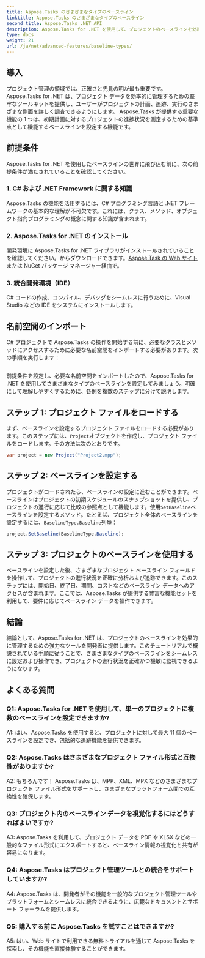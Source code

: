 ```yaml
---
title: Aspose.Tasks のさまざまなタイプのベースライン
linktitle: Aspose.Tasks のさまざまなタイプのベースライン
second_title: Aspose.Tasks .NET API
description: Aspose.Tasks for .NET を使用して、プロジェクトのベースラインを効率的に設定および操作する方法を学びます。
type: docs
weight: 21
url: /ja/net/advanced-features/baseline-types/
---
```

## 導入

プロジェクト管理の領域では、正確さと先見の明が最も重要です。 Aspose.Tasks for .NET は、プロジェクト データを効率的に管理するための堅牢なツールキットを提供し、ユーザーがプロジェクトの計画、追跡、実行のさまざまな側面を詳しく調査できるようにします。 Aspose.Tasks が提供する重要な機能の 1 つは、初期計画に対するプロジェクトの進捗状況を測定するための基準点として機能するベースラインを設定する機能です。

## 前提条件

Aspose.Tasks for .NET を使用したベースラインの世界に飛び込む前に、次の前提条件が満たされていることを確認してください。

### 1. C# および .NET Framework に関する知識

Aspose.Tasks の機能を活用するには、C# プログラミング言語と .NET フレームワークの基本的な理解が不可欠です。これには、クラス、メソッド、オブジェクト指向プログラミングの概念に関する知識が含まれます。

### 2. Aspose.Tasks for .NET のインストール

開発環境に Aspose.Tasks for .NET ライブラリがインストールされていることを確認してください。からダウンロードできます。[Aspose.Task の Web サイト](https://releases.aspose.com/tasks/net/)または NuGet パッケージ マネージャー経由で。

### 3. 統合開発環境（IDE）

C# コードの作成、コンパイル、デバッグをシームレスに行うために、Visual Studio などの IDE をシステムにインストールします。

## 名前空間のインポート

C# プロジェクトで Aspose.Tasks の操作を開始する前に、必要なクラスとメソッドにアクセスするために必要な名前空間をインポートする必要があります。次の手順を実行します：

```csharp

```

前提条件を設定し、必要な名前空間をインポートしたので、Aspose.Tasks for .NET を使用してさまざまなタイプのベースラインを設定してみましょう。明確にして理解しやすくするために、各例を複数のステップに分けて説明します。

## ステップ 1: プロジェクト ファイルをロードする

まず、ベースラインを設定するプロジェクト ファイルをロードする必要があります。このステップには、`Project`オブジェクトを作成し、プロジェクト ファイルをロードします。その方法は次のとおりです。

```csharp
var project = new Project("Project2.mpp");
```

## ステップ 2: ベースラインを設定する

プロジェクトがロードされたら、ベースラインの設定に進むことができます。ベースラインはプロジェクトの初期スケジュールのスナップショットを提供し、プロジェクトの進行に応じて比較の参照点として機能します。使用`SetBaseline`ベースラインを設定するメソッド。たとえば、プロジェクト全体のベースラインを設定するには、`BaselineType.Baseline`列挙：

```csharp
project.SetBaseline(BaselineType.Baseline);
```

## ステップ 3: プロジェクトのベースラインを使用する

ベースラインを設定した後、さまざまなプロジェクト ベースライン フィールドを操作して、プロジェクトの進行状況を正確に分析および追跡できます。このステップには、開始日、終了日、期間、コストなどのベースライン データへのアクセスが含まれます。ここでは、Aspose.Tasks が提供する豊富な機能セットを利用して、要件に応じてベースライン データを操作できます。

## 結論

結論として、Aspose.Tasks for .NET は、プロジェクトのベースラインを効果的に管理するための強力なツールを開発者に提供します。このチュートリアルで概説されている手順に従うことで、さまざまなタイプのベースラインをシームレスに設定および操作でき、プロジェクトの進行状況を正確かつ機敏に監視できるようになります。

## よくある質問

### Q1: Aspose.Tasks for .NET を使用して、単一のプロジェクトに複数のベースラインを設定できますか?

A1: はい、Aspose.Tasks を使用すると、プロジェクトに対して最大 11 個のベースラインを設定でき、包括的な追跡機能を提供できます。

### Q2: Aspose.Tasks はさまざまなプロジェクト ファイル形式と互換性がありますか?

A2: もちろんです！ Aspose.Tasks は、MPP、XML、MPX などのさまざまなプロジェクト ファイル形式をサポートし、さまざまなプラットフォーム間での互換性を確保します。

### Q3: プロジェクト内のベースライン データを視覚化するにはどうすればよいですか?

A3: Aspose.Tasks を利用して、プロジェクト データを PDF や XLSX などの一般的なファイル形式にエクスポートすると、ベースライン情報の視覚化と共有が容易になります。

### Q4: Aspose.Tasks はプロジェクト管理ツールとの統合をサポートしていますか?

A4: Aspose.Tasks は、開発者がその機能を一般的なプロジェクト管理ツールやプラットフォームとシームレスに統合できるように、広範なドキュメントとサポート フォーラムを提供します。

### Q5: 購入する前に Aspose.Tasks を試すことはできますか?

A5: はい、Web サイトで利用できる無料トライアルを通じて Aspose.Tasks を探索し、その機能を直接体験することができます。
